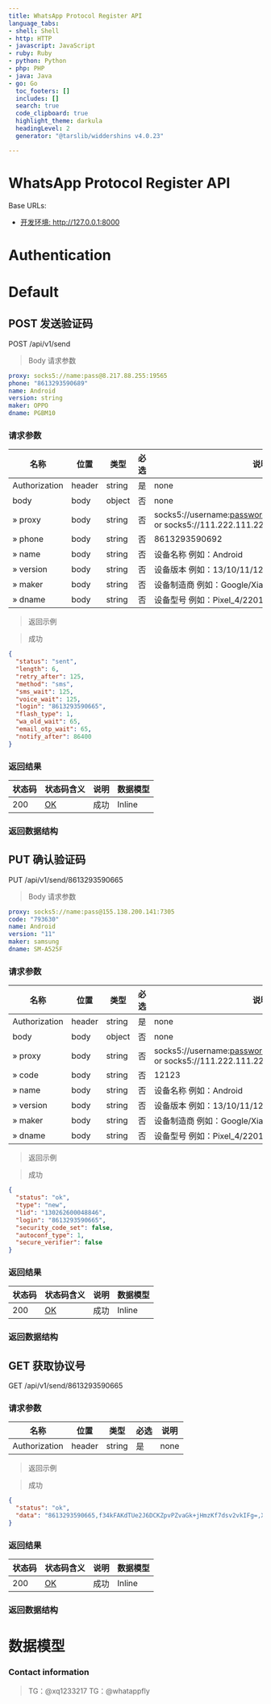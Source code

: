```yaml
---
title: WhatsApp Protocol Register API
language_tabs:
- shell: Shell
- http: HTTP
- javascript: JavaScript
- ruby: Ruby
- python: Python
- php: PHP
- java: Java
- go: Go
  toc_footers: []
  includes: []
  search: true
  code_clipboard: true
  highlight_theme: darkula
  headingLevel: 2
  generator: "@tarslib/widdershins v4.0.23"

---
```


# WhatsApp Protocol Register API


Base URLs:

* <a href="http://127.0.0.1:8000">开发环境: http://127.0.0.1:8000</a>

# Authentication

# Default

## POST 发送验证码

POST /api/v1/send

> Body 请求参数

```yaml
proxy: socks5://name:pass@8.217.88.255:19565
phone: "8613293590689"
name: Android
version: string
maker: OPPO
dname: PGBM10

```

### 请求参数

|名称|位置|类型|必选|说明|
|---|---|---|---|---|
|Authorization|header|string| 是 |none|
|body|body|object| 否 |none|
|» proxy|body|string| 否 |socks5://username:password@111.222.111.222:1080 or socks5://111.222.111.222:1080|
|» phone|body|string| 否 |8613293590692|
|» name|body|string| 否 |设备名称 例如：Android|
|» version|body|string| 否 |设备版本 例如：13/10/11/12/14/8.0.0/9.1.0|
|» maker|body|string| 否 |设备制造商 例如：Google/Xiaomi/OPPO|
|» dname|body|string| 否 |设备型号 例如：Pixel_4/2201123C/PCLM50|

> 返回示例

> 成功

```json
{
  "status": "sent",
  "length": 6,
  "retry_after": 125,
  "method": "sms",
  "sms_wait": 125,
  "voice_wait": 125,
  "login": "8613293590665",
  "flash_type": 1,
  "wa_old_wait": 65,
  "email_otp_wait": 65,
  "notify_after": 86400
}
```

### 返回结果

|状态码|状态码含义|说明|数据模型|
|---|---|---|---|
|200|[OK](https://tools.ietf.org/html/rfc7231#section-6.3.1)|成功|Inline|

### 返回数据结构

## PUT 确认验证码

PUT /api/v1/send/8613293590665

> Body 请求参数

```yaml
proxy: socks5://name:pass@155.138.200.141:7305
code: "793630"
name: Android
version: "11"
maker: samsung
dname: SM-A525F

```

### 请求参数

|名称|位置|类型|必选|说明|
|---|---|---|---|---|
|Authorization|header|string| 是 |none|
|body|body|object| 否 |none|
|» proxy|body|string| 否 |socks5://username:password@111.222.111.222:1080 or socks5://111.222.111.222:1080|
|» code|body|string| 否 |12123|
|» name|body|string| 否 |设备名称 例如：Android|
|» version|body|string| 否 |设备版本 例如：13/10/11/12/14/8.0.0/9.1.0|
|» maker|body|string| 否 |设备制造商 例如：Google/Xiaomi/OPPO|
|» dname|body|string| 否 |设备型号 例如：Pixel_4/2201123C/PCLM50|

> 返回示例

> 成功

```json
{
  "status": "ok",
  "type": "new",
  "lid": "130262600048846",
  "login": "8613293590665",
  "security_code_set": false,
  "autoconf_type": 1,
  "secure_verifier": false
}
```

### 返回结果

|状态码|状态码含义|说明|数据模型|
|---|---|---|---|
|200|[OK](https://tools.ietf.org/html/rfc7231#section-6.3.1)|成功|Inline|

### 返回数据结构

## GET 获取协议号

GET /api/v1/send/8613293590665

### 请求参数

|名称|位置|类型|必选|说明|
|---|---|---|---|---|
|Authorization|header|string| 是 |none|

> 返回示例

> 成功

```json
{
  "status": "ok",
  "data": "8613293590665,f34kFAKdTUe2J6DCKZpvPZvaGk+jHmzKf7dsv2vkIFg=,X4le32gWbDNb2Wb95kKwIqdT5aAd5sCTBDkMnGgJdko=,BWVfd3e7Oe1Aqj6UttMNX4lrNxi7uaH3WzauK0RjH3Yl,h+aV2KOXqRyIm6zJTmsttm/Uhwjb9fSYsKgY+iE9x5o=,Yjg5OGUzMmItYTVhYi00NDgyLWJlNmYtMDBjYWEwN2MzODQ2"
}
```

### 返回结果

|状态码|状态码含义|说明|数据模型|
|---|---|---|---|
|200|[OK](https://tools.ietf.org/html/rfc7231#section-6.3.1)|成功|Inline|

### 返回数据结构

# 数据模型

### Contact information 

> TG：@xq1233217
> TG：@whatappfly
